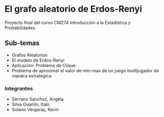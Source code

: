 # El grafo aleatorio de Erdos-Renyi

Proyecto final del curso CM274 Introducción a la Estadística y Probabilidades.

## Sub-temas
* Grafos Aleatorios
* El modelo de Erdos-Renyi
* Aplicación: Problema de Clique
* Problema de aproximar el valor de min-max de un juego multijugador de manera estratégica
### Integrantes


* Serrano Sanchez, Angela
* Silva Guanilo, Italo
* Solano Vergaray, Kevin
